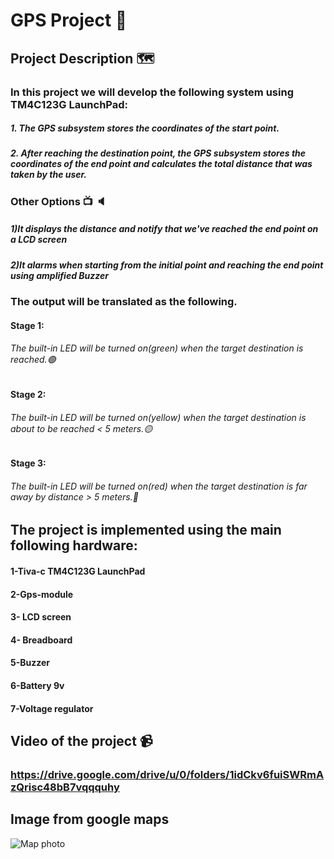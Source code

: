 # GPS Project 🥇 
##              Project Description  🗺️
### In this project we will develop the following system using TM4C123G LaunchPad:
##### 1. The GPS subsystem stores the coordinates of the start point.
##### 2. After reaching the destination point, the GPS subsystem stores the coordinates of the end point and calculates the total distance that was taken by the user.

### Other Options 📺 🔈
##### 1)It displays the distance and notify that we've reached the end point on a LCD screen 
##### 2)It alarms when starting from the initial point  and reaching the end point using amplified Buzzer 


### The output will be translated as the following.
####  Stage 1: 
###### The built-in LED will be turned on(green) when the target destination is reached.🟢
####  Stage 2:
###### The built-in LED will be turned on(yellow) when the target destination is about to be reached < 5 meters.🟡
#### Stage 3:
###### The built-in LED will be turned on(red) when the target destination is far away by distance > 5 meters.🔴



## The project is implemented using the main following hardware:
#### 1-Tiva-c TM4C123G LaunchPad
#### 2-Gps-module 
#### 3- LCD screen
#### 4- Breadboard 
#### 5-Buzzer 
#### 6-Battery 9v
#### 7-Voltage regulator 

## Video of the project 📹
### https://drive.google.com/drive/u/0/folders/1idCkv6fuiSWRmAzQrisc48bB7vqqquhy

## Image from google maps 
![Map photo](https://github.com/Youssef-Amgad/GPS-Project-/assets/132308899/65ea848d-c48e-477b-add3-57e278812f1f)


